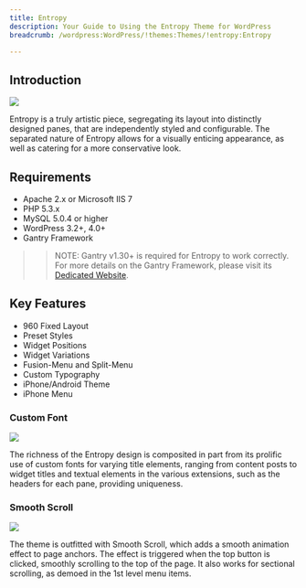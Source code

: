 ```yaml
---
title: Entropy
description: Your Guide to Using the Entropy Theme for WordPress
breadcrumb: /wordpress:WordPress/!themes:Themes/!entropy:Entropy

---
```


Introduction
-----

![][entropy]

Entropy is a truly artistic piece, segregating its layout into distinctly designed panes, that are independently styled and configurable. The separated nature of Entropy allows for a visually enticing appearance, as well as catering for a more conservative look.

Requirements
-----

* Apache 2.x or Microsoft IIS 7
* PHP 5.3.x
* MySQL 5.0.4 or higher
* WordPress 3.2+, 4.0+
* Gantry Framework

>> NOTE: Gantry v1.30+ is required for Entropy to work correctly. For more details on the Gantry Framework, please visit its [Dedicated Website][gantry].

Key Features
-----

* 960 Fixed Layout
* Preset Styles
* Widget Positions
* Widget Variations
* Fusion-Menu and Split-Menu
* Custom Typography
* iPhone/Android Theme
* iPhone Menu

### Custom Font

![][font]

The richness of the Entropy design is composited in part from its prolific use of custom fonts for varying title elements, ranging from content posts to widget titles and textual elements in the various extensions, such as the headers for each pane, providing uniqueness.

### Smooth Scroll

![][scroll]

The theme is outfitted with Smooth Scroll, which adds a smooth animation effect to page anchors. The effect is triggered when the top button is clicked, smoothly scrolling to the top of the page. It also works for sectional scrolling, as demoed in the 1st level menu items.

[gantry]: http://www.gantry-framework.org/
[gantry_install]: ../../start/gantry.md
[entropy]: assets/entropy.jpeg
[font]: assets/font.jpg
[scroll]: assets/scroll.jpg
[bootstrap]: http://twitter.github.com/bootstrap/
